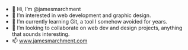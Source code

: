 - 👋 Hi, I’m @jamesmarchment
- 👀 I’m interested in web development and graphic design.
- 🌱 I’m currently learning Git, a tool I somehow avoided for years.  
- 💞️ I’m looking to collaborate on web dev and design projects, anything that sounds interesting.
- 📫 www.jamesmarchment.com

<!---
jamesmarchment/jamesmarchment is a ✨ special ✨ repository because its `README.md` (this file) appears on your GitHub profile.
You can click the Preview link to take a look at your changes.
--->
